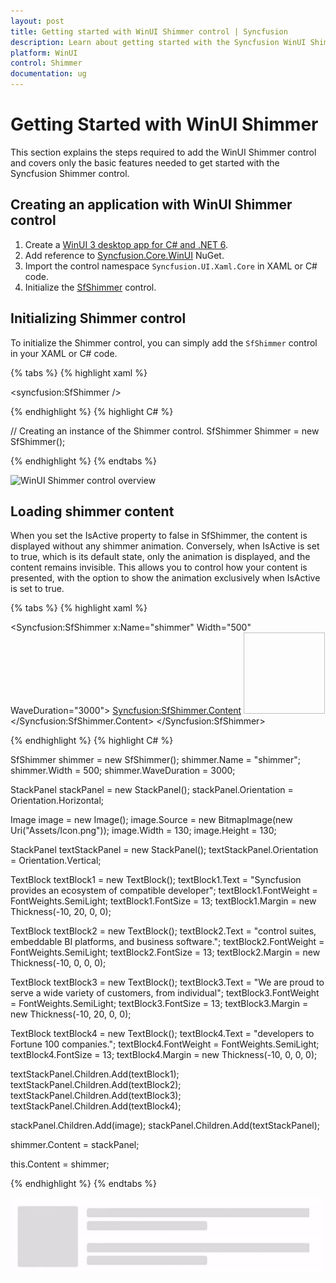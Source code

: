 ```yaml
---
layout: post
title: Getting started with WinUI Shimmer control | Syncfusion
description: Learn about getting started with the Syncfusion WinUI Shimmer(SfShimmer) control and its basic features here.
platform: WinUI
control: Shimmer
documentation: ug
---
```


# Getting Started with WinUI Shimmer

This section explains the steps required to add the WinUI Shimmer control and covers only the basic features needed to get started with the Syncfusion Shimmer control.

## Creating an application with WinUI Shimmer control

1. Create a [WinUI 3 desktop app for C# and .NET 6](https://docs.microsoft.com/en-us/windows/apps/winui/winui3/get-started-winui3-for-desktop).
2. Add reference to [Syncfusion.Core.WinUI](https://www.nuget.org/packages/Syncfusion.Core.WinUI) NuGet. 
3. Import the control namespace `Syncfusion.UI.Xaml.Core` in XAML or C# code.
4. Initialize the [SfShimmer](https://help.syncfusion.com/cr/winui/Syncfusion.UI.Xaml.Core.SfShimmer.html) control.

## Initializing Shimmer control 

To initialize the Shimmer control, you can simply add the `SfShimmer` control in your XAML or C# code.

{% tabs %}
{% highlight xaml %}

<Window
    x:Class="GettingStarted.MainWindow"
    xmlns="http://schemas.microsoft.com/winfx/2006/xaml/presentation"
    xmlns:x="http://schemas.microsoft.com/winfx/2006/xaml"
    xmlns:local="using:GettingStarted"
    xmlns:d="http://schemas.microsoft.com/expression/blend/2008"
    xmlns:mc="http://schemas.openxmlformats.org/markup-compatibility/2006" 
    xmlns:syncfusion="using:Syncfusion.UI.Xaml.Core"
    mc:Ignorable="d">
    <Grid>
        <syncfusion:SfShimmer />
    </Grid>
</Window>

{% endhighlight %} 
{% highlight C# %}

// Creating an instance of the Shimmer control.
SfShimmer Shimmer = new SfShimmer();
           
{% endhighlight %}
{% endtabs %}

![WinUI Shimmer control overview](Shimmer_Images/winui_shimmer_getting_started.gif)

## Loading shimmer content

When you set the IsActive property to false in SfShimmer, the content is displayed without any shimmer animation. Conversely, when IsActive is set to true, which is its default state, only the animation is displayed, and the content remains invisible. This allows you to control how your content is presented, with the option to show the animation exclusively when IsActive is set to true.

{% tabs %}
{% highlight xaml %}

<Syncfusion:SfShimmer x:Name="shimmer" Width="500" WaveDuration="3000">
    <Syncfusion:SfShimmer.Content>
        <StackPanel Orientation="Horizontal">
            <Image Source="Assets/Icon.png" Width="130" Height="130"/>
            <StackPanel Orientation="Vertical">
                <TextBlock Text="Syncfusion provides an ecosystem of compatible developer" FontWeight="SemiLight" FontSize="13"  Margin="-10,20,0,0"/>
                <TextBlock Text="control suites, embeddable BI platforms, and business software." FontWeight="SemiLight" FontSize="13" Margin="-10,0,0,0" />
                <TextBlock Text="We are proud to serve a wide variety of customers, from individual" FontWeight="SemiLight" FontSize="13" Margin="-10,20,0,0" />
                <TextBlock Text="developers to Fortune 100 companies." FontWeight="SemiLight" FontSize="13" Margin="-10,0,0,0" />
            </StackPanel>
        </StackPanel>
    </Syncfusion:SfShimmer.Content>
</Syncfusion:SfShimmer>

{% endhighlight %} 
{% highlight C# %}

SfShimmer shimmer = new SfShimmer();
shimmer.Name = "shimmer";
shimmer.Width = 500;
shimmer.WaveDuration = 3000;

StackPanel stackPanel = new StackPanel();
stackPanel.Orientation = Orientation.Horizontal;

Image image = new Image();
image.Source = new BitmapImage(new Uri("Assets/Icon.png"));
image.Width = 130;
image.Height = 130;

StackPanel textStackPanel = new StackPanel();
textStackPanel.Orientation = Orientation.Vertical;

TextBlock textBlock1 = new TextBlock();
textBlock1.Text = "Syncfusion provides an ecosystem of compatible developer";
textBlock1.FontWeight = FontWeights.SemiLight;
textBlock1.FontSize = 13;
textBlock1.Margin = new Thickness(-10, 20, 0, 0);

TextBlock textBlock2 = new TextBlock();
textBlock2.Text = "control suites, embeddable BI platforms, and business software.";
textBlock2.FontWeight = FontWeights.SemiLight;
textBlock2.FontSize = 13;
textBlock2.Margin = new Thickness(-10, 0, 0, 0);

TextBlock textBlock3 = new TextBlock();
textBlock3.Text = "We are proud to serve a wide variety of customers, from individual";
textBlock3.FontWeight = FontWeights.SemiLight;
textBlock3.FontSize = 13;
textBlock3.Margin = new Thickness(-10, 20, 0, 0);

TextBlock textBlock4 = new TextBlock();
textBlock4.Text = "developers to Fortune 100 companies.";
textBlock4.FontWeight = FontWeights.SemiLight;
textBlock4.FontSize = 13;
textBlock4.Margin = new Thickness(-10, 0, 0, 0);

textStackPanel.Children.Add(textBlock1);
textStackPanel.Children.Add(textBlock2);
textStackPanel.Children.Add(textBlock3);
textStackPanel.Children.Add(textBlock4);

stackPanel.Children.Add(image);
stackPanel.Children.Add(textStackPanel);

shimmer.Content = stackPanel;

this.Content = shimmer;

{% endhighlight %}
{% endtabs %}

![WinUI Shimmer control Content](Shimmer_Images/winui_shimmer_content.gif)
